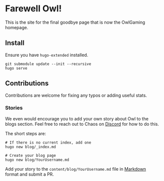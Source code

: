 # Farewell Owl!

This is the site for the final goodbye page that is now the OwlGaming homepage.

## Install

Ensure you have `hugo-extended` installed.

```shell
git submodule update --init --recursive
hugo serve
```

## Contributions

Contributions are welcome for fixing any typos or adding useful stats.

### Stories

We even would encourage you to add your own story about Owl to the blogs section. Feel
free to reach out to Chaos on [Discord](https://discord.gg/0pqjfCF59OHw3ccp) for how to do this. 

The short steps are:

```
# If there is no current index, add one
hugo new blog/_index.md

# Create your blog page
hugo new blog/YourUsername.md
```

Add your story to the `content/blog/YourUsername.md` file in [Markdown](https://www.markdownguide.org/) format and submit a PR.
